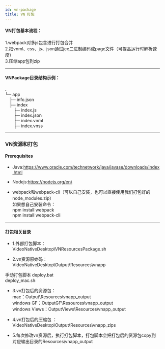 ```yaml
---
id: vn-package
title: VN 打包
---
```


#### VN打包基本流程：

1.webpack对多js包含进行打包合并  
2.把vnml、css、js、json通过jce二进制编码成page文件（可提高运行时解析速度）  
3.压缩app包到zip  

---

#### VNPackage目录结构示例：
.  
└─ app  
&emsp;├─ info.json  
&emsp;├─ index  
&emsp;&emsp;├─ index.js  
&emsp;&emsp;├─ index.json  
&emsp;&emsp;├─ index.vnml  
&emsp;&emsp;├─ index.vnss  

---

### VN资源和打包

#### Prerequisites

* Java:https://www.oracle.com/technetwork/java/javase/downloads/index.html  

* Nodejs:https://nodejs.org/en/  

* webpack和webpack-cli（可以自己安装，也可以直接使用我们打包好的node_modules.zip）  
如果想自己安装命令：  
npm install webpack  
npm install webpack-cli  

---

#### 打包相关目录
* 1.外部打包脚本：  
VideoNativeDesktop\VNResourcesPackage.sh  

* 2.vn资源原始码：  
VideoNativeDesktop\Output\Resources\vnapp  

手动打包脚本
deploy.bat  
deploy_mac.sh  

* 3.vn打包后的资源包：   
 mac：Output\Resources\vnapp_output  
 windows GF：OutputGF\Resources\vnapp_output  
 windows Views：OutputViews\Resources\vnapp_output  

* 4.vn打包后的压缩包 ：   
 VideoNativeDesktop\Output\Resources\vnapp_zips  

* 5.每次修改vn资源后，执行打包脚本，打包脚本会把打包后的资源包copy到对应输出目录的Resources\vnapp_output  